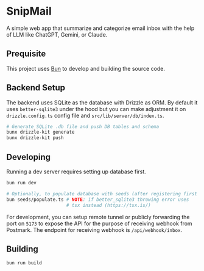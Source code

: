 # SnipMail

A simple web app that summarize and categorize email inbox with the help of LLM like ChatGPT, Gemini, or Claude.

## Prequisite

This project uses [Bun](https://bun.sh/) to develop and building the source code. 

## Backend Setup

The backend uses SQLite as the database with Drizzle as ORM. By default it uses `better-sqlite3` under the hood but you can make adjustment it on `drizzle.config.ts` config file and `src/lib/server/db/index.ts`.

```bash
# Generate SQLite .db file and push DB tables and schema
bunx drizzle-kit generate
bunx drizzle-kit push
```

## Developing

Running a dev server requires setting up database first.

```bash
bun run dev

# Optionally, to populate database with seeds (after registering first user)
bun seeds/populate.ts # NOTE: if better_sqlite3 throwing error uses
                      # tsx instead (https://tsx.is/)
```

For development, you can setup remote tunnel or publicly forwarding the port on `5173` to expose the API for the purpose of receiving webhook from Postmark. The endpoint for receiving webhook is `/api/webhook/inbox`.

## Building

```bash
bun run build
```
